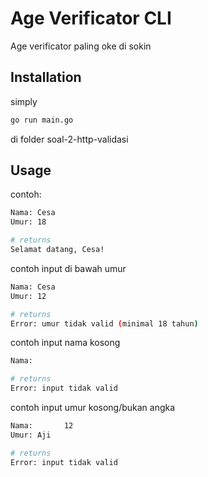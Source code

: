 # Age Verificator CLI

Age verificator paling oke di sokin

## Installation

simply

```bash
go run main.go 
```
di folder soal-2-http-validasi
## Usage
contoh:
```bash
Nama: Cesa
Umur: 18

# returns
Selamat datang, Cesa!
```
contoh input di bawah umur
```bash
Nama: Cesa
Umur: 12

# returns
Error: umur tidak valid (minimal 18 tahun)
```
contoh input nama kosong
```bash
Nama: 

# returns
Error: input tidak valid
```
contoh input umur kosong/bukan angka
```bash
Nama:       12
Umur: Aji

# returns
Error: input tidak valid
```